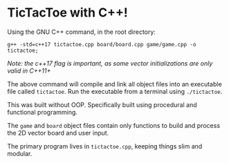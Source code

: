# TicTacToe with C++!

Using the GNU C++ command, in the root directory:

`g++ -std=c++17 tictactoe.cpp board/board.cpp game/game.cpp -o tictactoe; `

*Note: the c++17 flag is important, as some vector initializations are only valid in C++11+*

The above command will compile and link all object files into an executable file called `tictactoe`.
Run the executable from a terminal using `./tictactoe`.

This was built without OOP. Specifically built using procedural and functional programming.

The `game` and `board` object files contain only functions to build and process the 2D vector board and user input.

The primary program lives in `tictactoe.cpp`, keeping things slim and modular.
